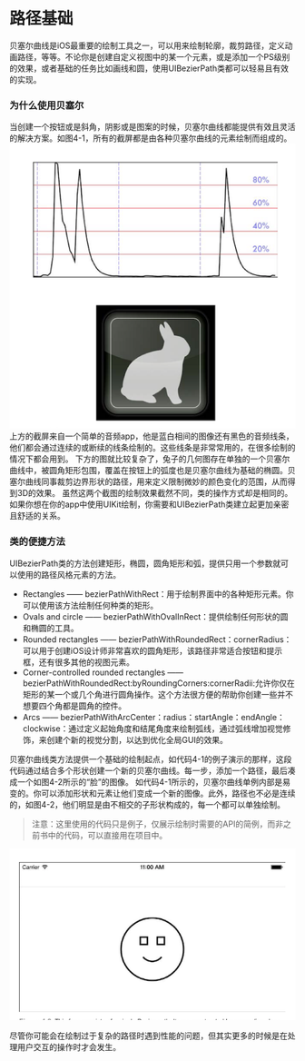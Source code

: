 # 路径基础

贝塞尔曲线是iOS最重要的绘制工具之一，可以用来绘制轮廓，裁剪路径，定义动画路径，等等。不论你是创建自定义视图中的某一个元素，或是添加一个PS级别的效果，或者基础的任务比如画线和圆，使用UIBezierPath类都可以轻易且有效的实现。

### 为什么使用贝塞尔

当创建一个按钮或是斜角，阴影或是图案的时候，贝塞尔曲线都能提供有效且灵活的解决方案。如图4-1，所有的截屏都是由各种贝塞尔曲线的元素绘制而组成的。
<img src="./4-1.png" alt="图4.1" title="图4.1" width="700"/>
上方的截屏来自一个简单的音频app，他是蓝白相间的图像还有黑色的音频线条，他们都会通过连续的或断续的线条绘制的。这些线条是非常常用的，在很多绘制的情况下都会用到。
下方的图就比较复杂了，兔子的几何图存在单独的一个贝塞尔曲线中，被圆角矩形包围，覆盖在按钮上的弧度也是贝塞尔曲线为基础的椭圆。贝塞尔曲线同事裁剪边界形状的路径，用来定义限制微妙的颜色变化的范围，从而得到3D的效果。
虽然这两个截图的绘制效果截然不同，类的操作方式却是相同的。如果你想在你的app中使用UIKit绘制，你需要和UIBezierPath类建立起更加亲密且舒适的关系。

### 类的便捷方法

UIBezierPath类的方法创建矩形，椭圆，圆角矩形和弧，提供只用一个参数就可以使用的路径风格元素的方法。

* Rectangles —— bezierPathWithRect：用于绘制界面中的各种矩形元素。你可以使用该方法绘制任何种类的矩形。
* Ovals and circle —— bezierPathWithOvalInRect：提供绘制任何形状的圆和椭圆的工具。
* Rounded rectangles —— bezierPathWithRoundedRect：cornerRadius：可以用于创建iOS设计师非常喜欢的圆角矩形，该路径非常适合按钮和提示框，还有很多其他的视图元素。
* Corner-controlled rounded rectangles ——bezierPathWithRoundedRect:byRoundingCorners:cornerRadii:允许你仅在矩形的某一个或几个角进行圆角操作。这个方法很方便的帮助你创建一些并不想要四个角都是圆角的控件。
* Arcs —— bezierPathWithArcCenter：radius：startAngle：endAngle：clockwise：通过定义起始角度和结尾角度来绘制弧线，通过弧线增加视觉修饰，来创建个新的视觉分割，以达到优化全局GUI的效果。

贝塞尔曲线类方法提供一个基础的绘制起点，如代码4-1的例子演示的那样，这段代码通过结合多个形状创建一个新的贝塞尔曲线。每一步，添加一个路径，最后凑成一个如图4-2所示的“脸”的图像。
如代码4-1所示的，贝塞尔曲线单例内部是易变的。你可以添加形状和元素让他们变成一个新的图像。此外，路径也不必是连续的，如图4-2，他们明显是由不相交的子形状构成的，每一个都可以单独绘制。

> 注意：这里使用的代码只是例子，仅展示绘制时需要的API的简例，而非之前书中的代码，可以直接用在项目中。


<img src="./4-2.png" alt="图4.2" title="图4.2" width="700"/>

尽管你可能会在绘制过于复杂的路径时遇到性能的问题，但其实更多的时候是在处理用户交互的操作时才会发生。
